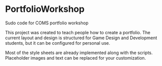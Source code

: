 # PortfolioWorkshop
Sudo code for COMS portfolio workshop

This project was created to teach people how to create 
a portfolio. The current layout and design is structured for
Game Design and Development students, but it can be configured for
personal use. 

Most of the style sheets are already implemented along with the scripts. Placeholder images
and text can be replaced for your customization. 
